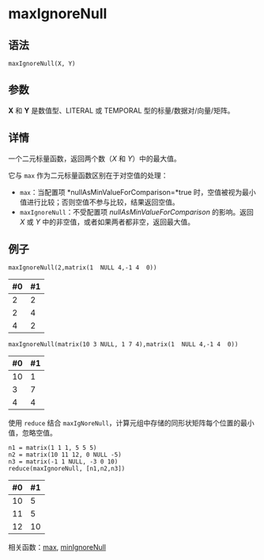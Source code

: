 # maxIgnoreNull

## 语法

```
maxIgnoreNull(X, Y)
```

## 参数

**X** 和 **Y** 是数值型、LITERAL 或 TEMPORAL 型的标量/数据对/向量/矩阵。

## 详情

一个二元标量函数，返回两个数（*X* 和 *Y*）中的最大值。

它与 `max` 作为二元标量函数区别在于对空值的处理：

* `max`：当配置项 *nullAsMinValueForComparison=*true
  时，空值被视为最小值进行比较；否则空值不参与比较，结果返回空值。
* `maxIgnoreNull`：不受配置项 *nullAsMinValueForComparison*
  的影响。返回 *X* 或 *Y* 中的非空值，或者如果两者都非空，返回最大值。

## 例子

```
maxIgnoreNull(2,matrix(1  NULL 4,-1 4  0))
```

| #0 | #1 |
| --- | --- |
| 2 | 2 |
| 2 | 4 |
| 4 | 2 |

```
maxIgnoreNull(matrix(10 3 NULL, 1 7 4),matrix(1  NULL 4,-1 4  0))
```

| #0 | #1 |
| --- | --- |
| 10 | 1 |
| 3 | 7 |
| 4 | 4 |

使用 `reduce` 结合
`maxIgNoreNull`，计算元组中存储的同形状矩阵每个位置的最小值，忽略空值。

```
n1 = matrix(1 1 1, 5 5 5)
n2 = matrix(10 11 12, 0 NULL -5)
n3 = matrix(-1 1 NULL, -3 0 10)
reduce(maxIgnoreNull, [n1,n2,n3])
```

| #0 | #1 |
| --- | --- |
| 10 | 5 |
| 11 | 5 |
| 12 | 10 |

相关函数：[max](max.html), [minIgnoreNull](minignorenull.html)

